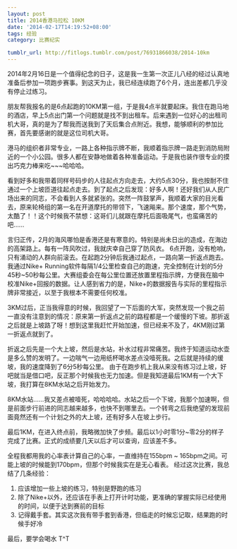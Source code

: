 ```yaml
---
layout: post
title: 2014香港马拉松 10KM
date: '2014-02-17T14:19:52+08:00'
tags: 经验
category: 比赛纪实

tumblr_url: http://fitlogs.tumblr.com/post/76931866038/2014-10km
---
```

2014年2月16日是一个值得纪念的日子，这是我一生第一次正儿八经的经过认真地准备后参加一项跑步赛事。到这天为止，我已经连续跑了6个月，连出差都几乎没有停止过练习。

朋友帮我报名的是6点起跑的10KM第一组，于是我4点半就要起床。我住在跑马地的酒店，早上5点出门第一个问题就是找不到出租车。后来遇到一位好心的出租司机大哥，真的是为了帮我而送我到了天后集合点附近。我想，能够顺利的参加比赛，首先要感谢的就是这位司机大哥。

港马的组织者非常专业，一路上各种指示牌不断，我顺着指示牌一路走到消防局附近的一个小公园。很多人都在安静地做着各种准备运动。于是我也装作很专业的摸出巧克力棒来吃~~~哈哈哈。

看到好多和我带着同样号码步的人往起点方向走去，大约5点30分，我也按耐不住通过一个上坡匝道往起点走去。到了起点之后发现：好多人啊！还好我们从人民广场出来的同志，不会看到人多就紧张的。突然一阵鼓掌声，我顺着大家的目光看去，原来轮椅组的第一名在开道摩托的带领下，飞速飚来。那个速度，那个气势，太酷了！！这个时候我不禁想：这哥们儿就跟在摩托后面吸尾气，也蛮痛苦的吧……

言归正传，2月的海风哪怕是香港还是有寒意的。特别是尚未日出的造成，在海边的高架路上。每有一阵风吹过，我就庆幸自己穿了防风衣。
6点开跑，没有枪响，只有涌动的人群向前滚去。在起跑2分钟后我通过起点，一路向第一折返点跑去。我通过Nike+ Running软件每隔1/4公里检查自己的跑速，完全控制在计划的5分45秒~50秒每公里。大赛组委会在每公里位置还放置里程指示牌，方便我在脑中校准Nike+回报的数据。让人感到省力的是，Nike+的数据报告与实际的里程指示牌非常接近，以至于我根本不需要任何校准。

3KM过后，正当我得意的时候，我回望了一下后面的大军，突然发现一个我之前一直没有注意到的情况：原来第一折返点之前的路程都是一个缓慢的下坡。那折返之后就是上坡路了呀！想到这里我赶忙开始加速，但已经来不及了，4KM刚过第一折返点就到了。

折返之后先是一个大上坡，然后是水站，补水过程非常痛苦。我终于知道运动水壶是多么赞的发明了。一边喘气一边用纸杯喝水差点没噎死我。之后就是持续的缓坡，我的速度降到了6分5秒每公里。
由于在跑步机上我从来没有练习过上坡，好吧就当是借口吧，反正那个时候我也无力加速。但是我知道最后1KM有一个大下坡，我打算在8KM水站之后开始发力。

8KM水站……我又差点被噎死，哈哈哈哈。水站之后一个下坡，我那个加速啊，但是前面步行前进的同志越来越多，也快不到哪里去。一个转弯之后我绝望的发现前面竟然还有一个计划之外的大上坡，还有好多人在坡上步行。

最后1KM，在进入终点前，我略微加快了步频。最后以1小时零1分~零2分的样子完成了比赛。正式的成绩要几天以后才可以查询，应该差不多。

全程我都用我的心率表计算自己的心率，一直维持在155bpm ~ 165bpm之间。可能上坡的时候能到170bpm，但那个时候我实在是无心看表。
经过这次比赛，我总结了几条经验：

1. 应该增加一些上坡的练习，特别是野跑的练习
2. 除了Nike+以外，还应该在手表上打开计时功能，更准确的掌握实际已经使用的时间，以便于达到赛前的目标
3. 记得戴手套。其实这次我有带手套到香港，但临走的时候忘记取，结果跑的时候手好冷

最后，要学会喝水 T^T
